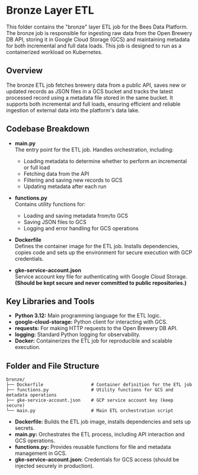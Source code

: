 # Bronze Layer ETL

This folder contains the "bronze" layer ETL job for the Bees Data Platform. The bronze job is responsible for ingesting raw data from the Open Brewery DB API, storing it in Google Cloud Storage (GCS) and maintaining metadata for both incremental and full data loads. This job is designed to run as a containerized workload on Kubernetes.

## Overview

The bronze ETL job fetches brewery data from a public API, saves new or updated records as JSON files in a GCS bucket and tracks the latest processed record using a metadata file stored in the same bucket. It supports both incremental and full loads, ensuring efficient and reliable ingestion of external data into the platform's data lake.

## Codebase Breakdown

- **main.py**  
  The entry point for the ETL job. Handles orchestration, including:
  - Loading metadata to determine whether to perform an incremental or full load
  - Fetching data from the API
  - Filtering and saving new records to GCS
  - Updating metadata after each run

- **functions.py**  
  Contains utility functions for:
  - Loading and saving metadata from/to GCS
  - Saving JSON files to GCS
  - Logging and error handling for GCS operations

- **Dockerfile**  
  Defines the container image for the ETL job. Installs dependencies, copies code and sets up the environment for secure execution with GCP credentials.

- **gke-service-account.json**  
  Service account key file for authenticating with Google Cloud Storage. **(Should be kept secure and never committed to public repositories.)**

## Key Libraries and Tools

- **Python 3.12:** Main programming language for the ETL logic.
- **google-cloud-storage:** Python client for interacting with GCS.
- **requests:** For making HTTP requests to the Open Brewery DB API.
- **logging:** Standard Python logging for observability.
- **Docker:** Containerizes the ETL job for reproducible and scalable execution.

## Folder and File Structure

```
bronze/
├── Dockerfile                  # Container definition for the ETL job
├── functions.py                # Utility functions for GCS and metadata operations
├── gke-service-account.json    # GCP service account key (keep secure)
└── main.py                     # Main ETL orchestration script
```

- **Dockerfile:** Builds the ETL job image, installs dependencies and sets up secrets.
- **main.py:** Orchestrates the ETL process, including API interaction and GCS operations.
- **functions.py:** Provides reusable functions for file and metadata management in GCS.
- **gke-service-account.json:** Credentials for GCS access (should be injected securely in production).
